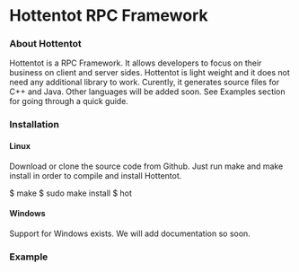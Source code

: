 # Hottentot RPC Framework
### About Hottentot
Hottentot is a RPC Framework. It allows developers to focus on their business on client and server sides. Hottentot is light weight and it does not need any additional library to work. Curently, it generates source files for C++ and Java. Other languages will be added soon. See Examples section for going through a quick guide.

### Installation
#### Linux
Download or clone the source code from Github. Just run make and make install in order to compile and install Hottentot.

 $ make
 $ sudo make install
 $ hot

#### Windows

Support for Windows exists. We will add documentation so soon.

### Example
